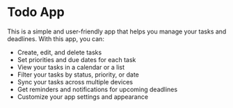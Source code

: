 # Todo App

This is a simple and user-friendly app that helps you manage your tasks and deadlines. With this app, you can:

- Create, edit, and delete tasks
- Set priorities and due dates for each task
- View your tasks in a calendar or a list
- Filter your tasks by status, priority, or date
- Sync your tasks across multiple devices
- Get reminders and notifications for upcoming deadlines
- Customize your app settings and appearance